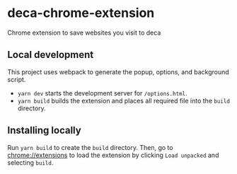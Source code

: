 # deca-chrome-extension

Chrome extension to save websites you visit to deca

## Local development

This project uses webpack to generate the popup, options, and background script.

- `yarn dev` starts the development server for `/options.html`.
- `yarn build` builds the extension and places all required file into the `build` directory.

## Installing locally

Run `yarn build` to create the `build` directory. Then, go to [chrome://extensions](chrome://extensions) to load the extension by clicking `Load unpacked` and selecting `build`.
